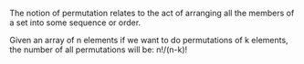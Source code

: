 The notion of permutation relates to the act of arranging all the members of a set into some sequence or order.

Given an array of n elements if we want to do permutations of k elements, the number of all permutations will be: n!/(n-k)!
